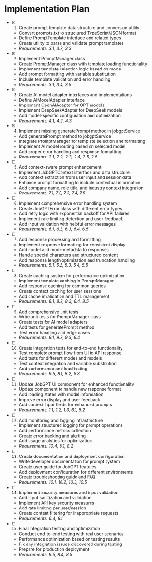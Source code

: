 # Implementation Plan

- [x] 1. Create prompt template data structure and conversion utility
  - Convert prompts.txt to structured TypeScript/JSON format
  - Define PromptTemplate interface and related types
  - Create utility to parse and validate prompt templates
  - _Requirements: 3.1, 3.2, 3.3_

- [x] 2. Implement PromptManager class
  - Create PromptManager class with template loading functionality
  - Implement template selection logic based on mode
  - Add prompt formatting with variable substitution
  - Include template validation and error handling
  - _Requirements: 3.1, 3.4, 3.5_

- [x] 3. Create AI model adapter interfaces and implementations
  - Define AIModelAdapter interface
  - Implement OpenAIAdapter for GPT models
  - Implement DeepSeekAdapter for DeepSeek models
  - Add model-specific configuration and optimization
  - _Requirements: 4.1, 4.2, 4.3_

- [x] 4. Implement missing generatePrompt method in jobgptService
  - Add generatePrompt method to jobgptService
  - Integrate PromptManager for template selection and formatting
  - Implement AI model routing based on selected model
  - Add proper error handling and response formatting
  - _Requirements: 2.1, 2.2, 2.3, 2.4, 2.5, 2.6_

- [ ] 5. Add context-aware prompt enhancement
  - Implement JobGPTContext interface and data structure
  - Add context extraction from user input and session data
  - Enhance prompt formatting to include contextual information
  - Add company name, role title, and industry context integration
  - _Requirements: 7.1, 7.2, 7.3, 7.4, 7.5_

- [ ] 6. Implement comprehensive error handling system
  - Create JobGPTError class with different error types
  - Add retry logic with exponential backoff for API failures
  - Implement rate limiting detection and user feedback
  - Add input validation with helpful error messages
  - _Requirements: 6.1, 6.2, 6.3, 6.4, 6.5_

- [ ] 7. Add response processing and formatting
  - Implement response formatting for consistent display
  - Add model and mode metadata to responses
  - Handle special characters and structured content
  - Add response length optimization and truncation handling
  - _Requirements: 5.1, 5.2, 5.3, 5.4, 5.5_

- [ ] 8. Create caching system for performance optimization
  - Implement template caching in PromptManager
  - Add response caching for common queries
  - Create context caching for user sessions
  - Add cache invalidation and TTL management
  - _Requirements: 8.1, 8.2, 8.3, 8.4, 8.5_

- [ ] 9. Add comprehensive unit tests
  - Write unit tests for PromptManager class
  - Create tests for AI model adapters
  - Add tests for generatePrompt method
  - Test error handling and edge cases
  - _Requirements: 9.1, 9.2, 9.3, 9.4_

- [ ] 10. Create integration tests for end-to-end functionality
  - Test complete prompt flow from UI to API response
  - Add tests for different modes and models
  - Test context integration and variable substitution
  - Add performance and load testing
  - _Requirements: 9.5, 8.1, 8.2, 8.3_

- [ ] 11. Update JobGPT UI component for enhanced functionality
  - Update component to handle new response format
  - Add loading states with model information
  - Improve error display and user feedback
  - Add context input fields for enhanced prompts
  - _Requirements: 1.1, 1.2, 1.3, 6.1, 6.2_

- [ ] 12. Add monitoring and logging infrastructure
  - Implement structured logging for prompt operations
  - Add performance metrics collection
  - Create error tracking and alerting
  - Add usage analytics for optimization
  - _Requirements: 10.4, 8.1, 8.2_

- [ ] 13. Create documentation and deployment configuration
  - Write developer documentation for prompt system
  - Create user guide for JobGPT features
  - Add deployment configuration for different environments
  - Create troubleshooting guide and FAQ
  - _Requirements: 10.1, 10.2, 10.3, 10.5_

- [ ] 14. Implement security measures and input validation
  - Add input sanitization and validation
  - Implement API key security measures
  - Add rate limiting per user/session
  - Create content filtering for inappropriate requests
  - _Requirements: 6.4, 8.1_

- [ ] 15. Final integration testing and optimization
  - Conduct end-to-end testing with real user scenarios
  - Performance optimization based on testing results
  - Fix any integration issues discovered during testing
  - Prepare for production deployment
  - _Requirements: 9.5, 8.4, 8.5_
